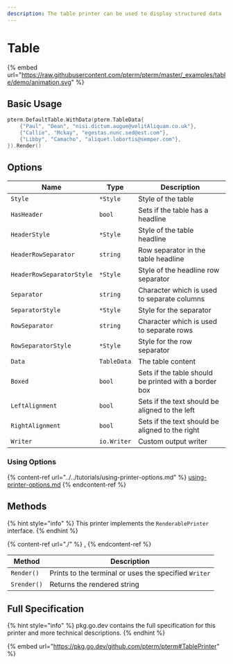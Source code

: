 ```yaml
---
description: The table printer can be used to display structured data
---
```


# Table

{% embed url="https://raw.githubusercontent.com/pterm/pterm/master/_examples/table/demo/animation.svg" %}

## Basic Usage

```go
pterm.DefaultTable.WithData(pterm.TableData{
    {"Paul", "Dean", "nisi.dictum.augue@velitAliquam.co.uk"},
    {"Callie", "Mckay", "egestas.nunc.sed@est.com"},
    {"Libby", "Camacho", "aliquet.lobortis@semper.com"},
}).Render()
```

## Options

| Name                      | Type        | Description                                           |
| ------------------------- | ----------- | ----------------------------------------------------- |
| `Style`                   | `*Style`    | Style of the table                                    |
| `HasHeader`               | `bool`      | Sets if the table has a headline                      |
| `HeaderStyle`             | `*Style`    | Style of the table headline                           |
| `HeaderRowSeparator`      | `string`    | Row separator in the table headline                   |
| `HeaderRowSeparatorStyle` | `*Style`    | Style of the headline row separator                   |
| `Separator`               | `string`    | Character which is used to separate columns           |
| `SeparatorStyle`          | `*Style`    | Style for the separator                               |
| `RowSeparator`            | `string`    | Character which is used to separate rows              |
| `RowSeparatorStyle`       | `*Style`    | Style for the row separator                           |
| `Data`                    | `TableData` | The table content                                     |
| `Boxed`                   | `bool`      | Sets if the table should be printed with a border box |
| `LeftAlignment`           | `bool`      | Sets if the text should be aligned to the left        |
| `RightAlignment`          | `bool`      | Sets if the text should be aligned to the right       |
| `Writer`                  | `io.Writer` | Custom output writer                                  |

### Using Options

{% content-ref url="../../tutorials/using-printer-options.md" %}
[using-printer-options.md](../../tutorials/using-printer-options.md)
{% endcontent-ref %}

## Methods

{% hint style="info" %}
This printer implements the `RenderablePrinter` interface.
{% endhint %}

{% content-ref url="./" %}
[.](./)
{% endcontent-ref %}

| Method      | Description                                           |
| ----------- | ----------------------------------------------------- |
| `Render()`  | Prints to the terminal or uses the specified `Writer` |
| `Srender()` | Returns the rendered string                           |

## Full Specification

{% hint style="info" %}
pkg.go.dev contains the full specification for this printer and more technical descriptions.
{% endhint %}

{% embed url="https://pkg.go.dev/github.com/pterm/pterm#TablePrinter" %}

